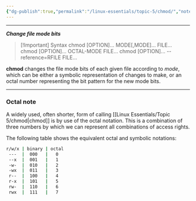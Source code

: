 ```yaml
---
{"dg-publish":true,"permalink":"/linux-essentials/topic-5/chmod/","noteIcon":"1"}
---
```


---
___Change file mode bits___

> [!Important] Syntax
> chmod [OPTION]... MODE[,MODE]... FILE...
chmod [OPTION]... OCTAL-MODE FILE...
chmod [OPTION]... --reference=RFILE FILE...

**chmod** changes the file mode bits of each given file according to _mode_, which can be either a symbolic representation of changes to make, or an octal number representing the bit pattern for the new mode bits.

---
### Octal note
A widely used, often shorter, form of calling [[Linux Essentials/Topic 5/chmod\|chmod]] is by use of the octal notation. This is a combination of three numbers by which we can represent all combinations of access rights.

The following table shows the equivalent octal and symbolic notations:
```bash
r/w/x | binary | octal
 ---  |  000   |   0
 --x  |  001   |   1
 -w-  |  010   |   2
 -wx  |  011   |   3
 r--  |  100   |   4
 r-x  |  101   |   5
 rw-  |  110   |   6
 rwx  |  111   |   7
```
